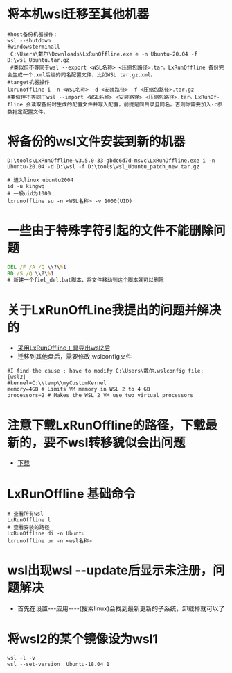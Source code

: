 # 将本机wsl迁移至其他机器

```shell
#host备份机器操作:
wsl --shutdown
#windowsterminall
 C:\Users\戴尔\Downloads\LxRunOffline.exe e -n Ubuntu-20.04 -f D:\wsl_Ubuntu.tar.gz
 #类似但不等同于wsl --export <WSL名称> <压缩包路径>.tar。LxRunOf­fline 备份完会生成一个.xml后缀的同名配置文件，比如WSL.tar.gz.xml。
#target机器操作
lxrunoffline i -n <WSL名称> -d <安装路径> -f <压缩包路径>.tar.gz
#类似但不等同于wsl --import <WSL名称> <安装路径> <压缩包路径>.tar。LxRunOf­fline 会读取备份时生成的配置文件并写入配置，前提是同目录且同名。否则你需要加入-c参数指定配置文件。
```
# 将备份的wsl文件安装到新的机器
```
D:\tools\LxRunOffline-v3.5.0-33-gbdc6d7d-msvc\LxRunOffline.exe i -n Ubuntu-20.04 -d D:\wsl -f D:\tools\wsl_Ubuntu_patch_new.tar.gz

# 进入linux ubuntu2004
id -u kingwq
# 一般uid为1000
lxrunoffline su -n <WSL名称> -v 1000(UID)
```
# 一些由于特殊字符引起的文件不能删除问题

```bat
DEL /F /A /Q \\?\%1
RD /S /Q \\?\%1
# 新建一个fiel_del.bat脚本，将文件移动到这个脚本就可以删除
```

# 关于LxRunOffLine我提出的问题并解决的
- [采用LxRunOffline工具导出wsl2后](https://github.com/DDoSolitary/LxRunOffline/issues/187) 
- 迁移到其他盘后，需要修改.wslconfig文件
```
#I find the cause ; have to modify C:\Users\戴尔.wslconfig file;
[wsl2]
#kernel=C:\\temp\\myCustomKernel
memory=4GB # Limits VM memory in WSL 2 to 4 GB
processors=2 # Makes the WSL 2 VM use two virtual processors
```
# 注意下载LxRunOffline的路径，下载最新的，要不wsl转移貌似会出问题
- [下载](https://ddosolitary-builds.sourceforge.io/LxRunOffline/)

# LxRunOffline 基础命令
```
# 查看所有wsl
LxRunOffline l
# 查看安装的路径
LxRunOffline di -n Ubuntu
lxrunoffline ur -n <wsl名称>
```
# wsl出现wsl --update后显示未注册，问题解决
- 首先在设置---应用----(搜索linux)会找到最新更新的子系统，卸载掉就可以了


# 将wsl2的某个镜像设为wsl1
```
wsl -l -v
wsl --set-version  Ubuntu-18.04 1
```


